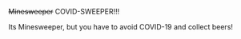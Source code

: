 ~~Minesweeper~~ COVID-SWEEPER!!!

Its Minesweeper, but you have to avoid COVID-19 and collect beers!

